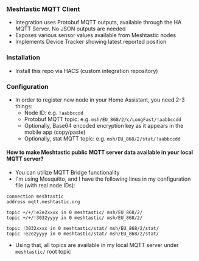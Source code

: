 ### Meshtastic MQTT Client

  * Integration uses Protobuf MQTT outputs, available through the HA MQTT Server. No JSON outputs are needed
  * Exposes various sensor values available from Meshtastic nodes
  * Implements Device Tracker showing latest reported position

### Installation

  * Install this repo via HACS (custom integration repository)

### Configuration

  * In order to register new node in your Home Assistant, you need 2-3 things:
    * Node ID: e.g. `!aabbccdd`
    * Protobuf MQTT topic: e.g. `msh/EU_868/2/c/LongFast/!aabbccdd`
    * Optionally, Base64 encoded encryption key as it appears in the mobile app (copy/paste)
    * Optionally, stat MQTT topic: e.g. `msh/EU_868/2/stat/!aabbccdd`

#### How to make Meshtastic public MQTT server data available in your local MQTT server?

  * You can utilize MQTT Bridge functionality
  * I'm using Mosquitto, and I have the following lines in my configuration file (with real node IDs):
    
```
connection meshtastic
address mqtt.meshtastic.org

topic +/+/!e2e2xxxx in 0 meshtastic/ msh/EU_868/2/
topic +/+/!3032yyyy in 0 meshtastic/ msh/EU_868/2/

topic !3032xxxx in 0 meshtastic/stat/ msh/EU_868/2/stat/
topic !e2e2yyyy in 0 meshtastic/stat/ msh/EU_868/2/stat/

```
  * Using that, all topics are available in my local MQTT server under `meshtastic/` root topic

